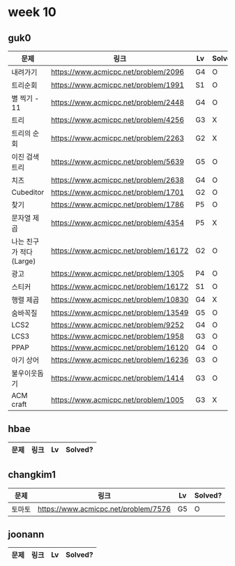 # week 10

## guk0
| 문제 | 링크 | Lv  | Solved? |
| --- | --- | --- | --- |
| 내려가기 | https://www.acmicpc.net/problem/2096 | G4 | O |
| 트리순회 | https://www.acmicpc.net/problem/1991 | S1 | O |
| 별 찍기 - 11 | https://www.acmicpc.net/problem/2448 | G4 | O |
| 트리 | https://www.acmicpc.net/problem/4256 | G3 | X |
| 트리의 순회 | https://www.acmicpc.net/problem/2263 | G2 | X |
| 이진 검색 트리 | https://www.acmicpc.net/problem/5639 | G5 | O |
| 치즈 | https://www.acmicpc.net/problem/2638 | G4 | O |
| Cubeditor | https://www.acmicpc.net/problem/1701 | G2 | O |
| 찾기 | https://www.acmicpc.net/problem/1786 | P5 | O |
| 문자열 제곱 | https://www.acmicpc.net/problem/4354 | P5 | X |
| 나는 친구가 적다 (Large) | https://www.acmicpc.net/problem/16172 | G2 | O |
| 광고 | https://www.acmicpc.net/problem/1305 | P4 | O |
| 스티커 | https://www.acmicpc.net/problem/16172 | S1 | O |
| 행렬 제곱 | https://www.acmicpc.net/problem/10830 | G4 | X |
| 숨바꼭질 | https://www.acmicpc.net/problem/13549 | G5 | O |
| LCS2 | https://www.acmicpc.net/problem/9252 | G4 | O |
| LCS3 | https://www.acmicpc.net/problem/1958 | G3 | O |
| PPAP | https://www.acmicpc.net/problem/16120 | G4 | O |
| 아기 상어 | https://www.acmicpc.net/problem/16236 | G3 | O |
| 불우이웃돕기 | https://www.acmicpc.net/problem/1414 | G3 | O |
| ACM craft | https://www.acmicpc.net/problem/1005 | G3 | X |




## hbae 
| 문제 | 링크 | Lv  | Solved? |
| --- | --- | --- | --- |

## changkim1
| 문제 | 링크 | Lv  | Solved? |
| --- | --- | --- | --- |
| 토마토 | https://www.acmicpc.net/problem/7576 | G5 | O |

## joonann
| 문제 | 링크 | Lv  | Solved? |
| --- | --- | --- | --- |
